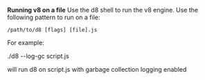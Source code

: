 **Running v8 on a file**
Use the d8 shell to run the v8 engine. Use the following pattern to run on a file:

    /path/to/d8 [flags] [file].js

For example:

./d8 --log-gc script.js

will run d8 on script.js with garbage collection logging enabled